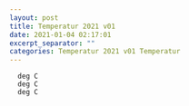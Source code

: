 ```yaml
---
layout: post
title: Temperatur 2021 v01
date: 2021-01-04 02:17:01
excerpt_separator: ""
categories: Temperatur 2021 v01 Temperatur
---
```

```
  deg C
  deg C
  deg C
```
